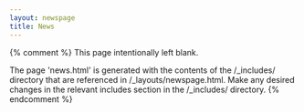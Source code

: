 ```yaml
---
layout: newspage
title: News
---
```


{% comment %}
This page intentionally left blank.

The page 'news.html' is generated with the contents of the /_includes/ directory that are referenced in /_layouts/newspage.html.
Make any desired changes in the relevant includes section in the /_includes/ directory.
{% endcomment %}